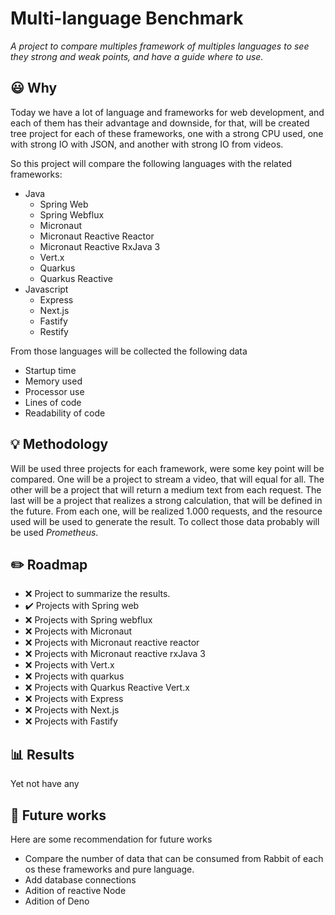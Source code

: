 # Multi-language Benchmark 
*A project to compare multiples framework of multiples languages to see they strong and weak points, and have a guide where to use.* 

## :smiley: Why
Today we have a lot of language and frameworks for web development, and each of them has their
advantage and downside, for that, will be created tree project for each of these frameworks, one with a strong CPU used, one with strong IO with JSON, and another with strong IO from videos.

So this project will compare the following languages with the related frameworks:

- Java
  - Spring Web
  - Spring Webflux
  - Micronaut
  - Micronaut Reactive Reactor
  - Micronaut Reactive RxJava 3
  - Vert.x
  - Quarkus
  - Quarkus Reactive
- Javascript
  - Express
  - Next.js
  - Fastify 
  - Restify
  
From those languages will be collected the following data
- Startup time
- Memory used
- Processor use
- Lines of code
- Readability of code

## :bulb: Methodology
 Will be used three projects for each framework, were some key point will
 be compared. 
 One will be a project to stream a video, that will equal for all.
 The other will be a project that will return a medium text from each request.
 The last will be a project that realizes a strong calculation, that will be defined in the future.
 From each one, will be realized 1.000 requests, and the resource used will be used to generate the result.
 To collect those data probably will be used *Prometheus*.
 
## :pencil2: Roadmap
- :x: Project to summarize the results.  
- :heavy_check_mark: Projects with Spring web
- :x: Projects with Spring webflux
- :x: Projects with Micronaut
- :x: Projects with Micronaut reactive reactor
- :x: Projects with Micronaut reactive rxJava 3
- :x: Projects with Vert.x
- :x: Projects with quarkus
- :x: Projects with Quarkus Reactive Vert.x
- :x: Projects with Express
- :x: Projects with Next.js
- :x: Projects with Fastify 

## :bar_chart: Results
Yet not have any

## :calendar: Future works
Here are some recommendation for future works
- Compare the number of data that can be consumed from Rabbit of each os these 
frameworks and pure language.
- Add database connections
- Adition of reactive Node
- Adition of Deno
